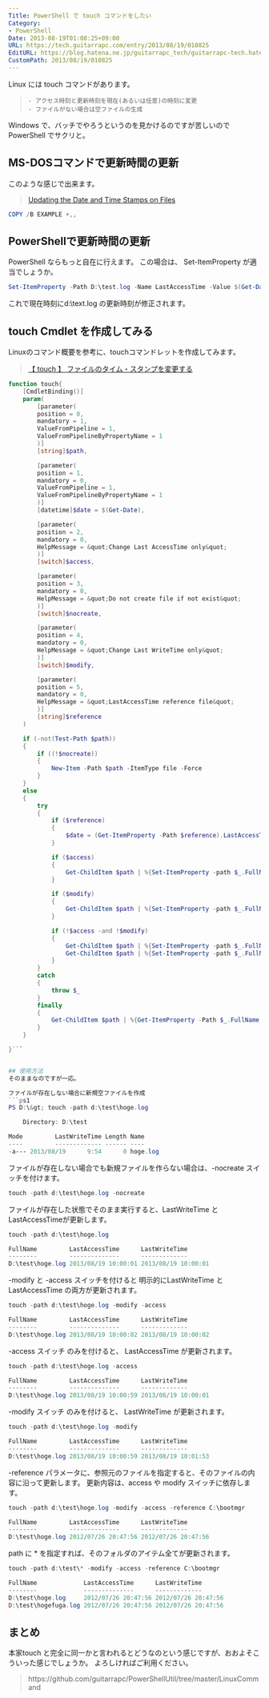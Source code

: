 ```yaml
---
Title: PowerShell で touch コマンドをしたい
Category:
- PowerShell
Date: 2013-08-19T01:08:25+09:00
URL: https://tech.guitarrapc.com/entry/2013/08/19/010825
EditURL: https://blog.hatena.ne.jp/guitarrapc_tech/guitarrapc-tech.hatenablog.com/atom/entry/11696248318757675888
CustomPath: 2013/08/19/010825
---
```


Linux には touch コマンドがあります。
<blockquote>

	- アクセス時刻と更新時刻を現在(あるいは任意)の時刻に変更
	- ファイルがない場合は空ファイルの生成

</blockquote>

Windows で、バッチでやろうというのを見かけるのですが苦しいので PowerShell でサクリと。



## MS-DOSコマンドで更新時間の更新
このような感じで出来ます。
<blockquote><a href="http://support.microsoft.com/kb/69581/ja" target="_blank">Updating the Date and Time Stamps on Files</a></blockquote>

```ps1
COPY /B EXAMPLE +,,
```


## PowerShellで更新時間の更新
PowerShell ならもっと自在に行えます。
この場合は、 Set-ItemProperty が適当でしょうか。
```ps1
Set-ItemProperty -Path D:\test.log -Name LastAccessTime -Value $(Get-Date)
```


これで現在時刻にd:\text.log の更新時刻が修正されます。


## touch Cmdlet を作成してみる
Linuxのコマンド概要を参考に、touchコマンドレットを作成してみます。
<blockquote><a href="http://itpro.nikkeibp.co.jp/article/COLUMN/20060227/230905/" target="_blank">【 touch 】 ファイルのタイム・スタンプを変更する</a></blockquote>

```ps1
function touch{
    [CmdletBinding()]
    param(
        [parameter(
        position = 0,
        mandatory = 1,
        ValueFromPipeline = 1,
        ValueFromPipelineByPropertyName = 1
        )]
        [string]$path,

        [parameter(
        position = 1,
        mandatory = 0,
        ValueFromPipeline = 1,
        ValueFromPipelineByPropertyName = 1
        )]
        [datetime]$date = $(Get-Date),

        [parameter(
        position = 2,
        mandatory = 0,
        HelpMessage = &quot;Change Last AccessTime only&quot;
        )]
        [switch]$access,

        [parameter(
        position = 3,
        mandatory = 0,
        HelpMessage = &quot;Do not create file if not exist&quot;
        )]
        [switch]$nocreate,

        [parameter(
        position = 4,
        mandatory = 0,
        HelpMessage = &quot;Change Last WriteTime only&quot;
        )]
        [switch]$modify,

        [parameter(
        position = 5,
        mandatory = 0,
        HelpMessage = &quot;LastAccessTime reference file&quot;
        )]
        [string]$reference
    )

    if (-not(Test-Path $path))
    {
        if ((!$nocreate))
        {
            New-Item -Path $path -ItemType file -Force
        }
    }
    else
    {
        try
        {
            if ($reference)
            {
                $date = (Get-ItemProperty -Path $reference).LastAccessTime
            }

            if ($access)
            {
                Get-ChildItem $path | %{Set-ItemProperty -path $_.FullName -Name LastAccessTime -Value $date -Force -ErrorAction Stop}
            }

            if ($modify)
            {
                Get-ChildItem $path | %{Set-ItemProperty -path $_.FullName -Name LastWriteTime -Value $date -Force -ErrorAction Stop}
            }

            if (!$access -and !$modify)
            {
                Get-ChildItem $path | %{Set-ItemProperty -path $_.FullName -Name LastAccessTime -Value $date -Force -ErrorAction Stop}
                Get-ChildItem $path | %{Set-ItemProperty -path $_.FullName -Name LastWriteTime -Value $date -Force -ErrorAction Stop}
            }
        }
        catch
        {
            throw $_
        }
        finally
        {
            Get-ChildItem $path | %{Get-ItemProperty -Path $_.FullName | select Fullname, LastAccessTime, LastWriteTime}
        }
    }

}```


## 使用方法
そのままなのですが一応。

ファイルが存在しない場合に新規空ファイルを作成
```ps1
PS D:\&gt; touch -path d:\test\hoge.log

    Directory: D:\test

Mode         LastWriteTime Length Name
----         ------------- ------ ----
-a--- 2013/08/19      9:54      0 hoge.log
```


ファイルが存在しない場合でも新規ファイルを作らない場合は、-nocreate スイッチを付けます。
```ps1
touch -path d:\test\hoge.log -nocreate
```


ファイルが存在した状態でそのまま実行すると、LastWriteTime と LastAccessTimeが更新します。
```ps1
touch -path d:\test\hoge.log

FullName         LastAccessTime      LastWriteTime
--------         --------------      -------------
D:\test\hoge.log 2013/08/19 10:00:01 2013/08/19 10:00:01
```


-modify と -access スイッチを付けると 明示的にLastWriteTime と LastAccessTime の両方が更新されます。
```ps1
touch -path d:\test\hoge.log -modify -access

FullName         LastAccessTime      LastWriteTime
--------         --------------      -------------
D:\test\hoge.log 2013/08/19 10:00:02 2013/08/19 10:00:02
```


-access スイッチ のみを付けると、 LastAccessTime が更新されます。
```ps1
touch -path d:\test\hoge.log -access

FullName         LastAccessTime      LastWriteTime
--------         --------------      -------------
D:\test\hoge.log 2013/08/19 10:00:59 2013/08/19 10:00:01
```


-modify スイッチ のみを付けると、 LastWriteTime が更新されます。
```ps1
touch -path d:\test\hoge.log -modify

FullName         LastAccessTime      LastWriteTime
--------         --------------      -------------
D:\test\hoge.log 2013/08/19 10:00:59 2013/08/19 10:01:53
```


-reference パラメータに、参照元のファイルを指定すると、そのファイルの内容に沿って更新します。
更新内容は、access や modify スイッチに依存します。
```ps1
touch -path d:\test\hoge.log -modify -access -reference C:\bootmgr

FullName         LastAccessTime      LastWriteTime
--------         --------------      -------------
D:\test\hoge.log 2012/07/26 20:47:56 2012/07/26 20:47:56
```


path に * を指定すれば、そのフォルダのアイテム全てが更新されます。
```ps1
touch -path d:\test\* -modify -access -reference C:\bootmgr

FullName             LastAccessTime      LastWriteTime
--------             --------------      -------------
D:\test\hoge.log     2012/07/26 20:47:56 2012/07/26 20:47:56
D:\test\hogefuga.log 2012/07/26 20:47:56 2012/07/26 20:47:56
```


## まとめ
本家touch と完全に同一かと言われるとどうなのという感じですが、おおよそこういった感じでしょうか。
よろしければご利用ください。

<blockquote>https://github.com/guitarrapc/PowerShellUtil/tree/master/LinuxCommand</blockquote>
